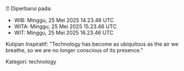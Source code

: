 ⏰ Diperbarui pada:
- WIB: Minggu, 25 Mei 2025 14.23.46 UTC
- WITA: Minggu, 25 Mei 2025 15.23.46 UTC
- WIT: Minggu, 25 Mei 2025 16.23.46 UTC

Kutipan Inspiratif:
"Technology has become as ubiquitous as the air we breathe, so we are no longer conscious of its presence."


Kategori: technology

